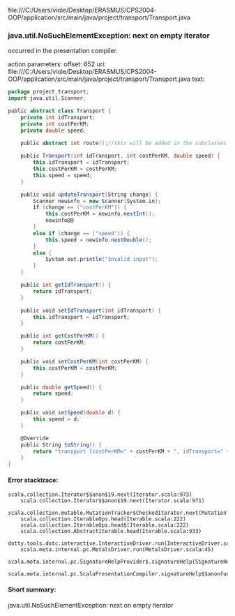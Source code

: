 file:///C:/Users/viole/Desktop/ERASMUS/CPS2004-OOP/application/src/main/java/project/transport/Transport.java
### java.util.NoSuchElementException: next on empty iterator

occurred in the presentation compiler.

action parameters:
offset: 652
uri: file:///C:/Users/viole/Desktop/ERASMUS/CPS2004-OOP/application/src/main/java/project/transport/Transport.java
text:
```scala
package project.transport;
import java.util.Scanner;

public abstract class Transport {
    private int idTransport;
    private int costPerKM;
    private double speed;

    public abstract int route();//this will be added in the subclasses
    
    public Transport(int idTransport, int costPerKM, double speed) {
        this.idTransport = idTransport;
        this.costPerKM = costPerKM;
        this.speed = speed;
    }

    public void updateTransport(String change) {
        Scanner newinfo = new Scanner(System.in);
        if (change == ("costPerKM")) {
            this.costPerKM = newinfo.nextInt();
            newinfo@@
        }
        else if (change == ("speed")) {
            this.speed = newinfo.nextDouble();
        }
        else {
            System.out.println("Invalid input");
        }
    }

    public int getIdTransport() {
        return idTransport;
    }

    public void setIdTransport(int idTransport) {
        this.idTransport = idTransport;
    }

    public int getCostPerKM() {
        return costPerKM;
    }

    public void setCostPerKM(int costPerKM) {
        this.costPerKM = costPerKM;
    }

    public double getSpeed() {
        return speed;
    }

    public void setSpeed(double d) {
        this.speed = d;
    }

    @Override
    public String toString() {
        return "transport [costPerKM=" + costPerKM + ", idTransport=" + idTransport + ", speed=" + speed + "]";
    }
}

```



#### Error stacktrace:

```
scala.collection.Iterator$$anon$19.next(Iterator.scala:973)
	scala.collection.Iterator$$anon$19.next(Iterator.scala:971)
	scala.collection.mutable.MutationTracker$CheckedIterator.next(MutationTracker.scala:76)
	scala.collection.IterableOps.head(Iterable.scala:222)
	scala.collection.IterableOps.head$(Iterable.scala:222)
	scala.collection.AbstractIterable.head(Iterable.scala:933)
	dotty.tools.dotc.interactive.InteractiveDriver.run(InteractiveDriver.scala:168)
	scala.meta.internal.pc.MetalsDriver.run(MetalsDriver.scala:45)
	scala.meta.internal.pc.SignatureHelpProvider$.signatureHelp(SignatureHelpProvider.scala:40)
	scala.meta.internal.pc.ScalaPresentationCompiler.signatureHelp$$anonfun$1(ScalaPresentationCompiler.scala:388)
```
#### Short summary: 

java.util.NoSuchElementException: next on empty iterator